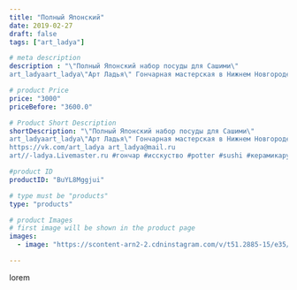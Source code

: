 ```yaml
---
title: "Полный Японский"
date: 2019-02-27
draft: false
tags: ["art_ladya"]

# meta description
description : "\"Полный Японский набор посуды для Сашими\" 
art_ladyaart_ladya\"Арт Ладья\" Гончарная мастерская в Нижнем Новгороде. Изготовление керамики и мастер//-классы по"

# product Price
price: "3000"
priceBefore: "3600.0"

# Product Short Description
shortDescription: "\"Полный Японский набор посуды для Сашими\" 
art_ladyaart_ladya\"Арт Ладья\" Гончарная мастерская в Нижнем Новгороде. Изготовление керамики и мастер//-классы по обучению. 
https://vk.com/art_ladya art_ladya@mail.ru 
art//-ladya.Livemaster.ru #гончар #исскуство #potter #sushi #керамикаручнаяработа #гончарнаямастерская #керамиканазаказ #handmade #посудаизглины #керамика #гончарнаяпосуда #эксклюзивнаякерамика #painter #dishes #sashimi #ceramicar #сашими #claygoods #restaurant #earthenware #ceramic #design #japanese #суши #plate #ceramicart #японскаякухня #авторскаякерамика"

#product ID
productID: "BuYL8Mggjui"

# type must be "products"
type: "products"

# product Images
# first image will be shown in the product page
images:
  - image: "https://scontent-arn2-2.cdninstagram.com/v/t51.2885-15/e35/51555112_628134914297009_5459463834498129186_n.jpg?tp=1&_nc_ht=scontent-arn2-2.cdninstagram.com&_nc_cat=105&_nc_ohc=u7B_NCdTL5MAX8xS9t-&ccb=7-4&oh=b1a2a05b61f224f3c272a49d74cca2a4&oe=608343BF&_nc_sid=86f79a&ig_cache_key=MTk4ODM5MTc1MDU5NDYwODAzNA%3D%3D.2-ccb7-4"

---
```

lorem
